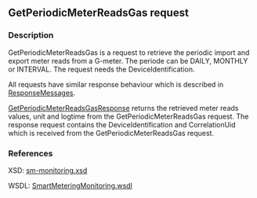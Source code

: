 ## GetPeriodicMeterReadsGas request

### Description
GetPeriodicMeterReadsGas is a request to retrieve the periodic import and export meter reads from a G-meter. The periode can be DAILY, MONTHLY or INTERVAL. The request needs the DeviceIdentification.

All requests have similar response behaviour which is described in [ResponseMessages](./ResponseMessages.md).

[GetPeriodicMeterReadsGasResponse](GetPeriodicMeterReadsGasResponse.md) returns the retrieved meter reads values, unit and logtime from the GetPeriodicMeterReadsGas request. The response request contains the DeviceIdentification and CorrelationUid which is received from the GetPeriodicMeterReadsGas request.

### References

XSD: [sm-monitoring.xsd](https://github.com/OSGP/Platform/blob/development/osgp-adapter-ws-smartmetering/src/main/webapp/WEB-INF/wsdl/smartmetering/schemas/sm-monitoring.xsd)

WSDL: [SmartMeteringMonitoring.wsdl](https://github.com/OSGP/Platform/blob/development/osgp-adapter-ws-smartmetering/src/main/webapp/WEB-INF/wsdl/smartmetering/SmartMeteringMonitoring.wsdl)

